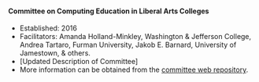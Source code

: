 #### Committee on Computing Education in Liberal Arts Colleges

- Established: 2016
- Facilitators: Amanda Holland-Minkley, Washington & Jefferson College, Andrea Tartaro, Furman University, Jakob E. Barnard, University of Jamestown, & others.
- [Updated Description of Committee]
- More information can be obtained from the [committee web repository](https://computing-in-the-liberal-arts.github.io/).